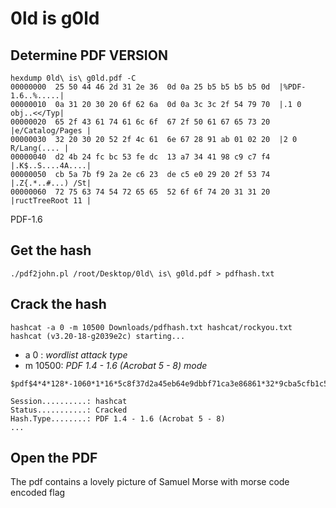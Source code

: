 # 0ld is g0ld

## Determine PDF VERSION

```
hexdump 0ld\ is\ g0ld.pdf -C
00000000  25 50 44 46 2d 31 2e 36  0d 0a 25 b5 b5 b5 b5 0d  |%PDF-1.6..%.....|
00000010  0a 31 20 30 20 6f 62 6a  0d 0a 3c 3c 2f 54 79 70  |.1 0 obj..<</Typ|
00000020  65 2f 43 61 74 61 6c 6f  67 2f 50 61 67 65 73 20  |e/Catalog/Pages |
00000030  32 20 30 20 52 2f 4c 61  6e 67 28 91 ab 01 02 20  |2 0 R/Lang(.... |
00000040  d2 4b 24 fc bc 53 fe dc  13 a7 34 41 98 c9 c7 f4  |.K$..S....4A....|
00000050  cb 5a 7b f9 2a 2e c6 23  de c5 e0 29 20 2f 53 74  |.Z{.*..#...) /St|
00000060  72 75 63 74 54 72 65 65  52 6f 6f 74 20 31 31 20  |ructTreeRoot 11 |
```

PDF-1.6

## Get the hash
```
./pdf2john.pl /root/Desktop/0ld\ is\ g0ld.pdf > pdfhash.txt
```
## Crack the hash
```
hashcat -a 0 -m 10500 Downloads/pdfhash.txt hashcat/rockyou.txt
hashcat (v3.20-18-g2039e2c) starting...
```

- a 0    : *wordlist attack type*
- m 10500: *PDF 1.4 - 1.6 (Acrobat 5 - 8) mode*

```
$pdf$4*4*128*-1060*1*16*5c8f37d2a45eb64e9dbbf71ca3e86861*32*9cba5cfb1c536f1384bba7458aae3f8100000000000000000000000000000000*32*702cc7ced92b595274b7918dcb6dc74bedef6ef851b4b4b5b8c88732ba4dac0c:jumanji69

Session..........: hashcat
Status...........: Cracked
Hash.Type........: PDF 1.4 - 1.6 (Acrobat 5 - 8)
...
```
## Open the PDF

The pdf contains a lovely picture of Samuel Morse with morse code encoded flag
